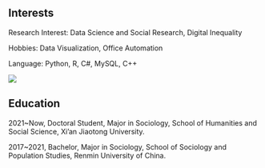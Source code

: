 ## Interests

Research Interest: Data Science and Social Research, Digital Inequality

Hobbies: Data Visualization, Office Automation

Language: Python, R, C#, MySQL, C++

<img align="center" src="https://github-readme-stats.vercel.app/api/top-langs/?username=hedaozi&layout=compact&langs_count=3">

## Education

2021~Now, Doctoral Student, Major in Sociology, School of Humanities and Social Science, Xi’an Jiaotong University.

2017~2021, Bachelor, Major in Sociology, School of Sociology and Population Studies, Renmin University of China.

